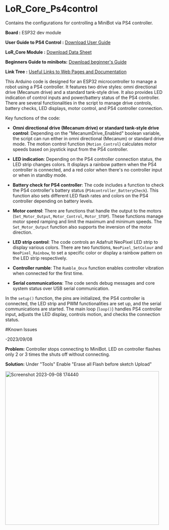 # LoR_Core_Ps4control
Contains the configurations for controlling a MiniBot via PS4 controller.

**Board :** ESP32 dev module 

**User Guide to PS4 Control :** [Download User Guide](https://tr.ee/PGy3wb1Fbj)

**LoR_Core Module :** [Download Data Sheet](https://tr.ee/klJ5_gKmH-)

**Beginners Guide to minibots:** [Download beginner's Guide](https://tr.ee/QhCzRJD69O)

**Link Tree :** [Useful Links to Web Pages and Documentation](https://linktr.ee/LordofRobots)


This Arduino code is designed for an ESP32 microcontroller to manage a robot using a PS4 controller. It features two drive styles: omni directional drive (Mecanum drive) and a standard tank-style drive. It also provides LED indication of control inputs and power/battery status of the PS4 controller. There are several functionalities in the script to manage drive controls, battery checks, LED displays, motor control, and PS4 controller connection.

Key functions of the code:

- **Omni directional drive (Mecanum drive) or standard tank-style drive control**: Depending on the "MecanumDrive_Enabled" boolean variable, the script can run either in omni directional (Mecanum) or standard drive mode. The motion control function (`Motion_Control`) calculates motor speeds based on joystick input from the PS4 controller.

- **LED indication**: Depending on the PS4 controller connection status, the LED strip changes colors. It displays a rainbow pattern when the PS4 controller is connected, and a red color when there's no controller input or when in standby mode.

- **Battery check for PS4 controller**: The code includes a function to check the PS4 controller's battery status (`PS4controller_BatteryCheck`). This function also sets different LED flash rates and colors on the PS4 controller depending on battery levels.

- **Motor control**: There are functions that handle the output to the motors (`Set_Motor_Output`, `Motor_Control`, `Motor_STOP`). These functions manage motor speed ramping and limit the maximum and minimum speeds. The `Set_Motor_Output` function also supports the inversion of the motor direction.

- **LED strip control**: The code controls an Adafruit NeoPixel LED strip to display various colors. There are two functions, `NeoPixel_SetColour` and `NeoPixel_Rainbow`, to set a specific color or display a rainbow pattern on the LED strip respectively.

- **Controller rumble**: The `Rumble_Once` function enables controller vibration when connected for the first time.

- **Serial communications**: The code sends debug messages and core system status over USB serial communication.

In the `setup()` function, the pins are initialized, the PS4 controller is connected, the LED strip and PWM functionalities are set up, and the serial communications are started. The main loop (`loop()`) handles PS4 controller input, adjusts the LED display, controls motion, and checks the connection status.

#Known Issues 

-2023/09/08
   
   **Problem:** Controller stops connecting to MiniBot. LED on controller flashes only 2 or 3 times the shuts off without connecting.
  
   **Solution:** Under "Tools" Enable "Erase all Flash before sketch Upload"

<img width="487" alt="Screenshot 2023-09-08 174440" src="https://github.com/LordofRobots/LoR_Core_PS4control/assets/131721361/08ee79ff-745d-4ae9-a0fc-ed397223b722">



